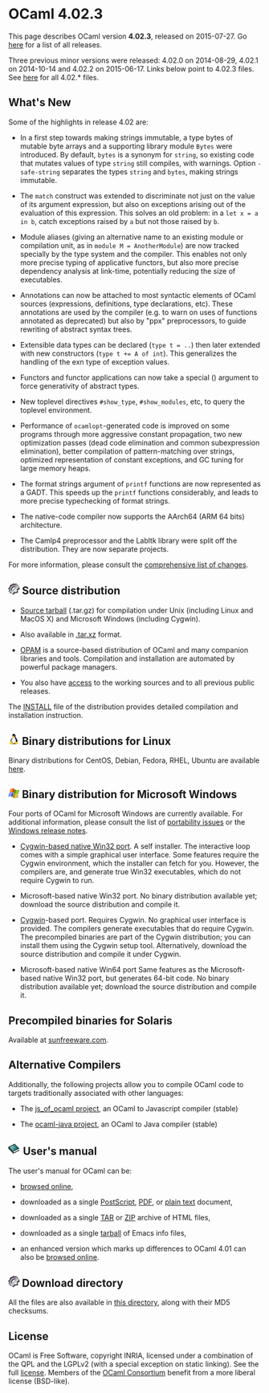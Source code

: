 <!-- ((! set title OCaml 4.02 !)) -->

# OCaml 4.02.3
This page describes OCaml version **4.02.3**,
released on 2015-07-27. Go [here](./) for a list of all releases.

Three previous minor versions were released: 4.02.0 on 2014-08-29, 
4.02.1 on 2014-10-14 and 4.02.2 on 2015-06-17. Links below point to 4.02.3 files. See
[here](http://caml.inria.fr/pub/distrib/ocaml-4.02/) for all 4.02.*
files.


## What's New

Some of the highlights in release 4.02 are:

- In a first step towards making strings immutable, a type bytes of
  mutable byte arrays and a supporting library module `Bytes` were
  introduced. By default, `bytes` is a synonym for `string`, so
  existing code that mutates values of type `string` still compiles,
  with warnings. Option `-safe-string` separates the types `string`
  and `bytes`, making strings immutable.

- The `match` construct was extended to discriminate not just on the
  value of its argument expression, but also on exceptions arising out
  of the evaluation of this expression. This solves an old problem: in
  a `let x = a in b`, catch exceptions raised by `a` but not those
  raised by `b`.

- Module aliases (giving an alternative name to an existing module or
  compilation unit, as in `module M = AnotherModule`) are now tracked
  specially by the type system and the compiler. This enables not only
  more precise typing of applicative functors, but also more precise
  dependency analysis at link-time, potentially reducing the size of
  executables.

- Annotations can now be attached to most syntactic elements of OCaml
  sources (expressions, definitions, type declarations, etc). These
  annotations are used by the compiler (e.g. to warn on uses of
  functions annotated as deprecated) but also by "ppx" preprocessors,
  to guide rewriting of abstract syntax trees.

- Extensible data types can be declared (`type t = ..`) then later
  extended with new constructors (`type t += A of int`). This
  generalizes the handling of the exn type of exception values.

- Functors and functor applications can now take a special () argument
  to force generativity of abstract types.

- New toplevel directives `#show_type`, `#show_modules`, etc, to query
  the toplevel environment.

- Performance of `ocamlopt`-generated code is improved on some
  programs through more aggressive constant propagation, two new
  optimization passes (dead code elimination and common subexpression
  elimination), better compilation of pattern-matching over strings,
  optimized representation of constant exceptions, and GC tuning for
  large memory heaps.

- The format strings argument of `printf` functions are now
  represented as a GADT. This speeds up the `printf` functions
  considerably, and leads to more precise typechecking of format
  strings.

- The native-code compiler now supports the AArch64 (ARM 64 bits)
  architecture.

- The Camlp4 preprocessor and the Labltk library were split off the
  distribution. They are now separate projects.

For more information, please consult the [comprehensive list of
changes](http://caml.inria.fr/pub/distrib/ocaml-4.02/notes/Changes).



## ![](../img/source.gif "") Source distribution

- [Source
  tarball](http://caml.inria.fr/pub/distrib/ocaml-4.02/ocaml-4.02.3.tar.gz)
  (.tar.gz) for compilation under Unix (including Linux and MacOS X)
  and Microsoft Windows (including Cygwin).

- Also available in
  [.tar.xz](http://caml.inria.fr/pub/distrib/ocaml-4.02/ocaml-4.02.3.tar.xz)
  format.

- [OPAM](https://opam.ocaml.org/) is a source-based distribution of
  OCaml and many companion libraries and tools. Compilation and
  installation are automated by powerful package managers.

- You also have [access](index.html) to the working
  sources and to all previous public releases.

The [INSTALL](http://caml.inria.fr/pub/distrib/ocaml-4.02/notes/INSTALL)
file of the distribution provides detailed compilation and
installation instruction.


## ![](../img/linux.gif "") Binary distributions for Linux

Binary distributions for CentOS, Debian, Fedora, RHEL, Ubuntu are
available
[here](http://software.opensuse.org/download.html?project=home%3Aocaml&package=ocaml).


## ![](../img/windows.gif "") Binary distribution for Microsoft Windows

Four ports of OCaml for Microsoft Windows are currently available. For
additional information, please consult the list of [portability
issues](/learn/portability.html) or the
[Windows release
notes](http://caml.inria.fr/pub/distrib/ocaml-4.02/notes/README.win32).

- [Cygwin-based native Win32
  port](http://protz.github.com/ocaml-installer/). A self
  installer. The interactive loop comes with a simple graphical user
  interface. Some features require the Cygwin environment, which the
  installer can fetch for you. However, the compilers are, and
  generate true Win32 executables, which do not require Cygwin to run.

- Microsoft-based native Win32 port. No binary distribution available
  yet; download the source distribution and compile it.

- [Cygwin](http://cygwin.com/)-based port. Requires Cygwin. No
  graphical user interface is provided. The compilers generate
  executables that do require Cygwin. The precompiled binaries are
  part of the Cygwin distribution; you can install them using the
  Cygwin setup tool. Alternatively, download the source distribution
  and compile it under Cygwin.

- Microsoft-based native Win64 port Same features as the
  Microsoft-based native Win32 port, but generates 64-bit code. No
  binary distribution available yet; download the source distribution
  and compile it.


## Precompiled binaries for Solaris

Available at [sunfreeware.com](http://sunfreeware.com/).


## Alternative Compilers

Additionally, the following projects allow you to compile OCaml code to
targets traditionally associated with other languages:

* The [js_of_ocaml project](http://ocsigen.org/js_of_ocaml/), an OCaml
  to Javascript compiler (stable)

* The [ocaml-java project](http://www.ocamljava.org/), an OCaml to
  Java compiler (stable)


## ![](../img/doc.gif "") User's manual

The user's manual for OCaml can be:

- [browsed
  online](http://caml.inria.fr/pub/docs/manual-ocaml-4.02/index.html),

- downloaded as a single
  [PostScript](http://caml.inria.fr/pub/distrib/ocaml-4.02/ocaml-4.02-refman.ps.gz),
  [PDF](http://caml.inria.fr/pub/distrib/ocaml-4.02/ocaml-4.02-refman.pdf),
  or [plain
  text](http://caml.inria.fr/pub/distrib/ocaml-4.02/ocaml-4.02-refman.txt)
  document,

- downloaded as a single
  [TAR](http://caml.inria.fr/pub/distrib/ocaml-4.02/ocaml-4.02-refman-html.tar.gz)
  or
  [ZIP](http://caml.inria.fr/pub/distrib/ocaml-4.02/ocaml-4.02-refman-html.zip)
  archive of HTML files,

- downloaded as a single
  [tarball](http://caml.inria.fr/pub/distrib/ocaml-4.02/ocaml-4.02-refman.info.tar.gz)
  of Emacs info files,

- an enhanced version which marks up differences to OCaml 4.01 can also be
  [browsed online](http://www.askra.de/software/ocaml-doc/4.02/).

## ![](../img/source.gif "") Download directory

All the files are also available in [this
directory](http://caml.inria.fr/pub/distrib/ocaml-4.02), along with
their MD5 checksums.


## License

OCaml is Free Software, copyright INRIA, licensed under a combination
of the QPL and the LGPLv2 (with a special exception on static
linking). See the full [license](/docs/license.html). Members of the
[OCaml Consortium](/consortium/) benefit from a
more liberal license (BSD-like).
